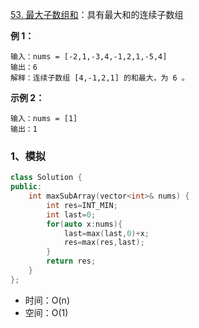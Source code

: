 [53. 最大子数组和](https://leetcode.cn/problems/maximum-subarray/)：具有最大和的连续子数组

**例 1：**

```
输入：nums = [-2,1,-3,4,-1,2,1,-5,4]
输出：6
解释：连续子数组 [4,-1,2,1] 的和最大，为 6 。
```

**示例 2：**

```
输入：nums = [1]
输出：1
```



### 1、模拟

```cpp
class Solution {
public:
    int maxSubArray(vector<int>& nums) {
        int res=INT_MIN;
        int last=0;
        for(auto x:nums){
            last=max(last,0)+x;
            res=max(res,last);
        }
        return res;
    }
};
```

- 时间：O(n)
- 空间：O(1)